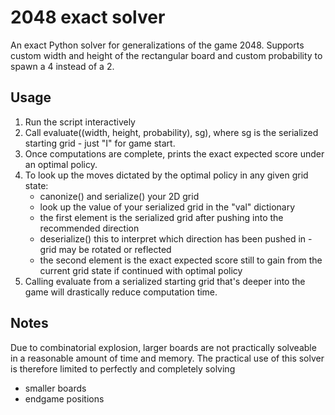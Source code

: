 # 2048 exact solver
An exact Python solver for generalizations of the game 2048.
Supports custom width and height of the rectangular board and custom probability to spawn a 4 instead of a 2.

## Usage
1. Run the script interactively
2. Call evaluate((width, height, probability), sg), where sg is the serialized starting grid - just "I" for game start.
3. Once computations are complete, prints the exact expected score under an optimal policy.
4. To look up the moves dictated by the optimal policy in any given grid state:
   - canonize() and serialize() your 2D grid
   - look up the value of your serialized grid in the "val" dictionary
   - the first element is the serialized grid after pushing into the recommended direction
   - deserialize() this to interpret which direction has been pushed in - grid may be rotated or reflected
   - the second element is the exact expected score still to gain from the current grid state if continued with optimal policy
5. Calling evaluate from a serialized starting grid that's deeper into the game will drastically reduce computation time.

## Notes
Due to combinatorial explosion, larger boards are not practically solveable in a reasonable amount of time and memory.
The practical use of this solver is therefore limited to perfectly and completely solving
- smaller boards
- endgame positions
